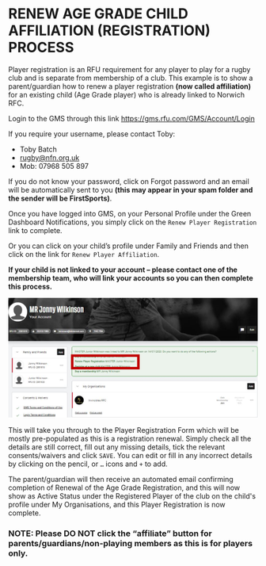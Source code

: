# RENEW AGE GRADE CHILD AFFILIATION (REGISTRATION) PROCESS

Player registration is an RFU requirement for any player to play for a rugby club and is separate from membership of a club. This example is to show a parent/guardian how to renew a player registration **(now called affiliation)** for an existing child (Age Grade player) who is already linked to Norwich RFC.

Login to the GMS through this link https://gms.rfu.com/GMS/Account/Login

If you require your username, please contact Toby:

 * Toby Batch
 * rugby@nfn.org.uk
 * Mob: 07968 505 897

If you do not know your password, click on Forgot password and an email will be automatically sent to you **(this may appear in your spam folder and the sender will be FirstSports)**.

Once you have logged into GMS, on your Personal Profile under the Green Dashboard Notifications, you simply click on the `Renew Player Registration` link to complete.

Or you can click on your child’s profile under Family and Friends and then click on the link for `Renew Player Affiliation`.

**If your child is not linked to your account – please contact one of the membership team, who will link your accounts so you can then complete this process.**

![](images/renew-affiliation-01.png)

This will take you through to the Player Registration Form which will be mostly pre-populated as this is a registration renewal. Simply check all the details are still correct, fill out any missing details, tick the relevant consents/waivers and click `SAVE`. You can edit or fill in any incorrect details by clicking on the pencil, or `…` icons and `+` to add.

The parent/guardian will then receive an automated email confirming completion of Renewal of the Age Grade Registration, and this will now show as Active Status under the Registered Player of the club on the child's profile under My Organisations, and this Player Registration is now complete.

### NOTE: Please DO NOT click the “affiliate” button for parents/guardians/non-playing members as this is for players only.
